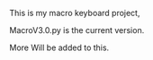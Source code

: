 This is my macro keyboard project,

MacroV3.0.py is the current version.

More Will be added to this.